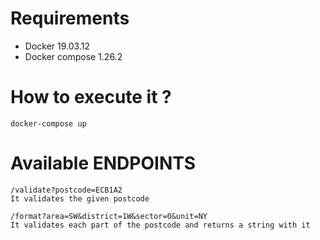 # Requirements

<ul>
    <li>Docker 19.03.12</li>
    <li>Docker compose 1.26.2 </li>
</ul>

# How to execute it ?

    docker-compose up
    
# Available ENDPOINTS

    /validate?postcode=ECB1A2
    It validates the given postcode
    
    /format?area=SW&district=1W&sector=0&unit=NY
    It validates each part of the postcode and returns a string with it
    
